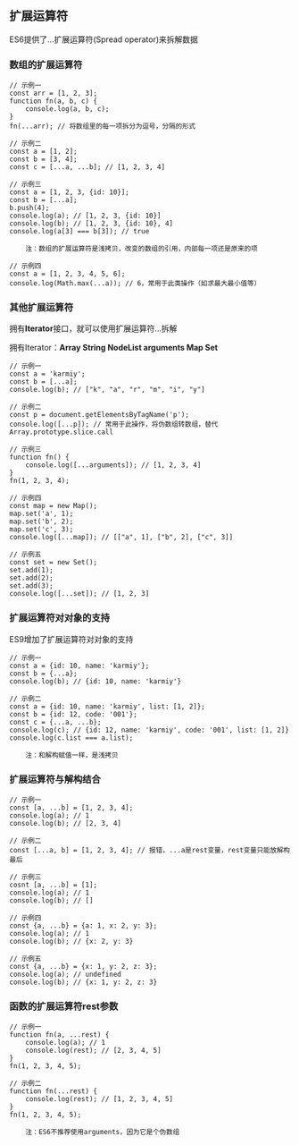 ## 扩展运算符

ES6提供了...扩展运算符(Spread operator)来拆解数据

### 数组的扩展运算符

    // 示例一
    const arr = [1, 2, 3];
    function fn(a, b, c) {
        console.log(a, b, c);
    }
    fn(...arr); // 将数组里的每一项拆分为逗号，分隔的形式
    
    // 示例二
    const a = [1, 2];
    const b = [3, 4];
    const c = [...a, ...b]; // [1, 2, 3, 4]
    
    // 示例三
    const a = [1, 2, 3, {id: 10}];
    const b = [...a];
    b.push(4);
    console.log(a); // [1, 2, 3, {id: 10}]
    console.log(b); // [1, 2, 3, {id: 10}, 4]
    console.log(a[3] === b[3]); // true
    
        注：数组的扩展运算符是浅拷贝，改变的数组的引用，内部每一项还是原来的项
    
    // 示例四
    const a = [1, 2, 3, 4, 5, 6];
    console.log(Math.max(...a)); // 6，常用于此类操作（如求最大最小值等）

### 其他扩展运算符

拥有**Iterator**接口，就可以使用扩展运算符...拆解

拥有Iterator：**Array String NodeList arguments Map Set**

    // 示例一
    const a = 'karmiy';
    const b = [...a];
    console.log(b); // ["k", "a", "r", "m", "i", "y"]
    
    // 示例二
    const p = document.getElementsByTagName('p');
    console.log([...p]); // 常用于此操作，将伪数组转数组，替代Array.prototype.slice.call
    
    // 示例三
    function fn() {
        console.log([...arguments]); // [1, 2, 3, 4]
    }
    fn(1, 2, 3, 4);
    
    // 示例四
    const map = new Map();
    map.set('a', 1);
    map.set('b', 2);
    map.set('c', 3);
    console.log([...map]); // [["a", 1], ["b", 2], ["c", 3]]
    
    // 示例五
    const set = new Set();
    set.add(1);
    set.add(2);
    set.add(3);
    console.log([...set]); // [1, 2, 3]

### 扩展运算符对对象的支持

ES9增加了扩展运算符对对象的支持

    // 示例一
    const a = {id: 10, name: 'karmiy'};
    const b = {...a};
    console.log(b); // {id: 10, name: 'karmiy'}
    
    // 示例二
    const a = {id: 10, name: 'karmiy', list: [1, 2]};
    const b = {id: 12, code: '001'};
    const c = {...a, ...b};
    console.log(c); // {id: 12, name: 'karmiy', code: '001', list: [1, 2]}
    console.log(c.list === a.list);
    
        注：和解构赋值一样，是浅拷贝

### 扩展运算符与解构结合

    // 示例一
    const [a, ...b] = [1, 2, 3, 4];
    console.log(a); // 1
    console.log(b); // [2, 3, 4]
    
    // 示例二
    const [...a, b] = [1, 2, 3, 4]; // 报错，...a是rest变量，rest变量只能放解构最后
    
    // 示例三
    cosnt [a, ...b] = [1];
    console.log(a); // 1
    console.log(b); // []
    
    // 示例四
    const {a, ...b} = {a: 1, x: 2, y: 3};
    console.log(a); // 1
    console.log(b); // {x: 2, y: 3}
    
    // 示例五
    const {a, ...b} = {x: 1, y: 2, z: 3};
    console.log(a); // undefined
    console.log(b); // {x: 1, y: 2, z: 3}
    
### 函数的扩展运算符rest参数

    // 示例一
    function fn(a, ...rest) {
        console.log(a); // 1
        console.log(rest); // [2, 3, 4, 5]
    }
    fn(1, 2, 3, 4, 5);
    
    // 示例二
    function fn(...rest) {
        console.log(rest); // [1, 2, 3, 4, 5]
    }
    fn(1, 2, 3, 4, 5);
    
        注：ES6不推荐使用arguments，因为它是个伪数组